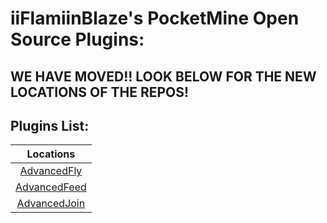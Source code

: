 # iiFlamiinBlaze's PocketMine Open Source Plugins:

## WE HAVE MOVED!! LOOK BELOW FOR THE NEW LOCATIONS OF THE REPOS!

## Plugins List:
| Locations |
| :---: |
| [AdvancedFly](https://github.com/iiFlamiinBlaze/AdvancedFly) |
| [AdvancedFeed](https://github.com/iiFlamiinBlaze/AdvancedFeed) |
| [AdvancedJoin](https://github.com/iiFlamiinBlaze/AdvancedJoin) |
